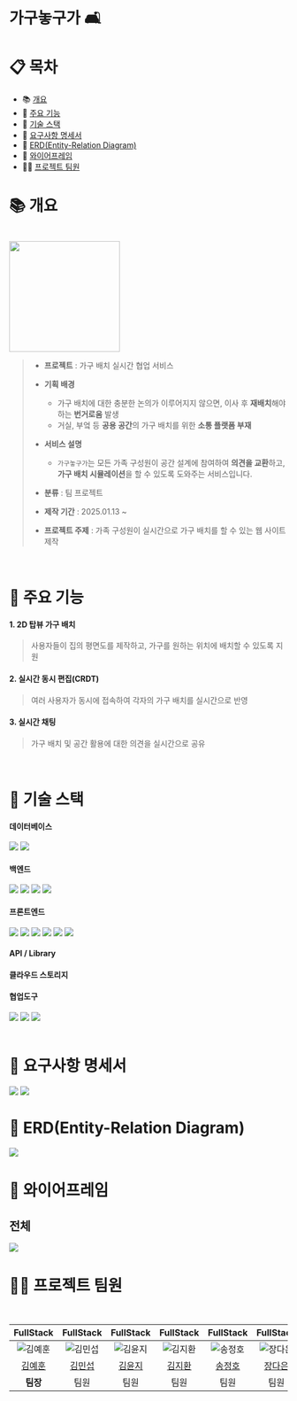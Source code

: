# 가구놓구가 🛋️
# :clipboard: 목차

- :books: <a href="#outline">개요</a>
- 📌 <a href="#function">주요 기능</a>
- :wrench: <a href="#tech">기술 스택</a>
- 📝 <a href="#specification">요구사항 명세서</a>
- :scroll: <a href="#erd">ERD(Entity-Relation Diagram)</a>
- :bookmark_tabs: <a href="#frame">와이어프레임</a>
- 💁‍♂️ <a href="#team">프로젝트 팀원</a>
  

# :books: <a name="outline">개요</a>
<br/>
<img src="https://github.com/user-attachments/assets/09a0d908-bce8-4b56-9e88-b798a466525d" width=200/>

> - **프로젝트** : 가구 배치 실시간 협업 서비스
>
> - **기획 배경**
>   - 가구 배치에 대한 충분한 논의가 이루어지지 않으면, 이사 후 **재배치**해야 하는 **번거로움** 발생
>   - 거실, 부엌 등 **공용 공간**의 가구 배치를 위한 **소통 플랫폼 부재**
> - **서비스 설명**
>   - `가구놓구가`는 모든 가족 구성원이 공간 설계에 참여하여 **의견을 교환**하고, **가구 배치 시뮬레이션**을 할 수 있도록 도와주는 서비스입니다.
>    
> - **분류** : 팀 프로젝트
>
> - **제작 기간** : 2025.01.13 ~ 
>
> - **프로젝트 주제** : 가족 구성원이 실시간으로 가구 배치를 할 수 있는 웹 사이트 제작

<br/>

# 📌 <a name="function">주요 기능</a>
<h4>1. 2D 탑뷰 가구 배치</h4>

> 사용자들이 집의 평면도를 제작하고, 가구를 원하는 위치에 배치할 수 있도록 지원
<h4>2. 실시간 동시 편집(CRDT)</h4>

> 여러 사용자가 동시에 접속하여 각자의 가구 배치를 실시간으로 반영
<h4>3. 실시간 채팅</h4>

> 가구 배치 및 공간 활용에 대한 의견을 실시간으로 공유
<br/>

# :wrench: <a name="tech">기술 스택</a>
<h4>데이터베이스</h4>
<div align="left">
   <img src="https://img.shields.io/badge/mysql-4479A1?style=for-the-badge&logo=mysql&logoColor=white">
   <img src="https://img.shields.io/badge/Redis-DC382D?style=for-the-badge&logo=redis&logoColor=white" />
</div> 
<h4>백엔드</h4>
<div align="left">
    <img src="https://img.shields.io/badge/JAVA-007396?style=for-the-badge&logo=Java&logoColor=white"/>
     <img src="https://img.shields.io/badge/Spring Boot-6DB33F?style=for-the-badge&logo=springboot&logoColor=white" />
    <img src="https://img.shields.io/badge/Spring Security-6DB33F?style=for-the-badge&logo=springsecurity&logoColor=white" />
    <img src="https://img.shields.io/badge/MyBatis-232F3E?style=for-the-badge&logo=mybatis&logoColor=white" />
</div>
</div> 
<h4>프론트엔드</h4>
<div align="left">
  <img src="https://img.shields.io/badge/vue.js-4FC08D?style=for-the-badge&logo=vuedotjs&logoColor=white">
   <img src="https://img.shields.io/badge/HTML5-E34F26?style=for-the-badge&logo=HTML5&logoColor=white"/>
   <img src="https://img.shields.io/badge/CSS3-1572B6?style=for-the-badge&logo=CSS3&logoColor=white"/>
     <img src="https://img.shields.io/badge/JAVASCRIPT-F7DF1E?style=for-the-badge&logo=javascript&logoColor=white"/>
   <img src="https://img.shields.io/badge/bootstrap-7952B3?style=for-the-badge&logo=bootstrap&logoColor=white" />
     <img src="https://img.shields.io/badge/Axios-5A29E4?style=for-the-badge&logo=axios&logoColor=white">
</div>
<h4>API / Library</h4>

</div>
<h4>클라우드 스토리지</h4>

<h4>협업도구</h4>
<div align="left">
<img src="https://img.shields.io/badge/gitlab-FC6D26?style=for-the-badge&logo=gitlab&logoColor=white" />
<img src="https://img.shields.io/badge/Jira-0052CC?style=for-the-badge&logo=jirasoftware&logoColor=white" />
<img src="https://img.shields.io/badge/Notion-000000?style=for-the-badge&logo=Notion&logoColor=white" />

</div><br/>

# 📝 <a name="specification">요구사항 명세서</a>
<img src="https://github.com/user-attachments/assets/d4ee0a9c-df67-4d82-a8aa-bc84570cbff7"/>
<img src="https://github.com/user-attachments/assets/138ba78b-1382-4de0-8070-bd6296438460"/>
<br/>

# :scroll: <a name="erd">ERD(Entity-Relation Diagram)</a>
<img src="https://github.com/user-attachments/assets/03b8d907-856f-4ecb-8ed4-66d718c11969"/>
<br/>

# :bookmark_tabs: <a name="frame">와이어프레임</a>
## 전체
<img src="https://github.com/user-attachments/assets/004adcef-ff3e-4ba3-a2c7-cfa7055f8d8b"/>

<br/>

# 💁‍♂️ <a name="team"> 프로젝트 팀원</a>
<div><br/>

|FullStack|FullStack|FullStack|FullStack|FullStack|FullStack|
|:---:|:---:|:---:|:---:|:---:|:---:|
| ![김예훈](https://github.com/user-attachments/assets/a3735474-3043-4f18-98b9-f97e77589522)| ![김민섭](https://github.com/user-attachments/assets/912a808c-b6e2-4f22-b0bd-124722e4b4d6)| ![김윤지](https://github.com/user-attachments/assets/583ab5ef-07a9-4ed6-88cc-e2fd716b4a08)| ![김지환](https://github.com/user-attachments/assets/0a4f1ed8-13fc-4769-9660-5a6bac571fb1)| ![송정호](https://github.com/user-attachments/assets/3bc00b58-28f6-427d-b3a1-e349d1a0a631)| ![장다은](https://github.com/user-attachments/assets/038d3b84-0757-48ba-935e-85bbec9573f6) |
|[김예훈](https://github.com/yhkimox)|[김민섭](https://github.com/TrexVsTank)|[김윤지](https://github.com/ximvamom)|[김지환](https://github.com/gits79)|[송정호](https://github.com/yhkimox)|[장다은](https://github.com/boriaegi)|
|**팀장**|팀원|팀원|팀원|팀원|팀원|

</div><br/>
